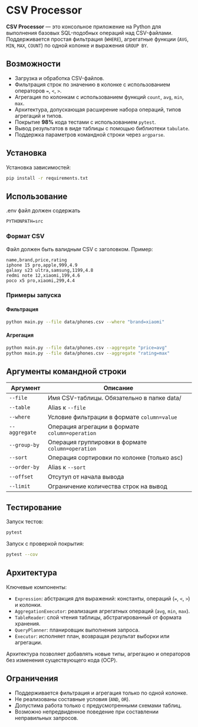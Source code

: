 # CSV Processor

**CSV Processor** — это консольное приложение на Python для выполнения базовых SQL-подобных операций над CSV-файлами. Поддерживается простая фильтрация (`WHERE`), агрегатные функции (`AVG`, `MIN`, `MAX`, `COUNT`) по одной колонке и выражения `GROUP BY`.

## Возможности

- Загрузка и обработка CSV-файлов.
- Фильтрация строк по значению в колонке с использованием операторов `=`, `<`, `>`.
- Агрегация по колонкам с использованием функций `count`, `avg`, `min`, `max`.
- Архитектура, допускающая расширение набора операций, типов агрегаций и типов.
- Покрытие **98%** кода тестами с использованием `pytest`.
- Вывод результатов в виде таблицы с помощью библиотеки `tabulate`.
- Поддержка параметров командной строки через `argparse`.

## Установка

Установка зависимостей:

```bash
pip install -r requirements.txt
```

## Использование

.env файл должен содержать

```env
PYTHONPATH=src
```

### Формат CSV

Файл должен быть валидным CSV с заголовком. Пример:

```csv
name,brand,price,rating
iphone 15 pro,apple,999,4.9
galaxy s23 ultra,samsung,1199,4.8
redmi note 12,xiaomi,199,4.6
poco x5 pro,xiaomi,299,4.4
```

### Примеры запуска

#### Фильтрация

```bash
python main.py --file data/phones.csv --where "brand=xiaomi"
```

#### Агрегация

```bash
python main.py --file data/phones.csv --aggregate "price=avg"
python main.py --file data/phones.csv --aggregate "rating=max"
```

## Аргументы командной строки

| Аргумент      | Описание                                          |
| ------------- | ------------------------------------------------- |
| `--file`      | Имя CSV-таблицы. Обязательно в папке data/        |
| `--table`     | Alias к `--file`                                  |
| `--where`     | Условие фильтрации в формате `column=value`       |
| `--aggregate` | Операция агрегации в формате `column=operation`   |
| `--group-by`  | Операция группировки в формате `column=operation` |
| `--sort`      | Операция сортировки по колонке (только asc)       |
| `--order-by`  | Alias к `--sort`                                  |
| `--offset`    | Отсутуп от начала вывода                          |
| `--limit`     | Ограничение количества строк на вывод             |

## Тестирование

Запуск тестов:

```bash
pytest
```

Запуск с проверкой покрытия:

```bash
pytest --cov
```

## Архитектура

Ключевые компоненты:

- `Expression`: абстракция для выражений: константы, операций (`=`, `<`, `>`) и колонки.
- `AggregationExecutor`: реализация агрегатных операций (`avg`, `min`, `max`).
- `TableReader`: слой чтения таблицы, абстрагированный от формата хранения.
- `QueryPlanner`: планировщик выполнения запроса.
- `Executor`: исполняет план, возвращая результат выборки или агрегации.

Архитектура позволяет добавлять новые типы, агрегацию и операторов без изменения существующего кода (OCP).

## Ограничения

- Поддерживается фильтрация и агрегация только по одной колонке.
- Не реализованы составные условия (`AND`, `OR`).
- Допустима работа только с предусмотренными схемами таблиц.
- Возможно непредвиденное поведение при составлении неправильных запросов.
